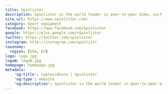 ```yaml
---
title: Spinlister
description: Spinlister is the world leader in peer-to-peer bike, surf, and snow rentals with users from over 100 countries.
site_url: https://www.spinlister.com/
category: Sport equipment
facebook: https://www.facebook.com/Spinlister
google: https://plus.google.com/+Spinlister
twitter: https://twitter.com/spinlister
instagram: http://instagram.com/spinlistr
taxonomy:
  region: [USA, EU]
logo: logo.jpg
logoW: logoW.jpg
homepage: homepage.jpg
metadata:
    'og:title': CaptainShare | Spinlister
    'og:type': website
    'og:description': Spinlister is the world leader in peer-to-peer bike, surf, and snow rentals with users from over 100 countries.
---
```

